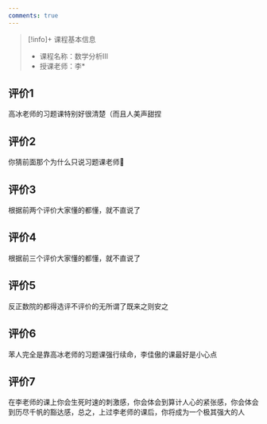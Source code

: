 ```yaml
---
comments: true
---
```


>[!info]+ 课程基本信息
>
> - 课程名称：数学分析III
> - 授课老师：李*

## 评价1

高冰老师的习题课特别好很清楚（而且人美声甜捏
## 评价2

你猜前面那个为什么只说习题课老师👀
## 评价3

根据前两个评价大家懂的都懂，就不直说了&#10;
## 评价4

根据前三个评价大家懂的都懂，就不直说了
## 评价5

反正数院的都得选评不评价的无所谓了既来之则安之
## 评价6

苯人完全是靠高冰老师的习题课强行续命，李佳傲的课最好是小心点
## 评价7

在李老师的课上你会生死时速的刺激感，你会体会到算计人心的紧张感，你会体会到历尽千帆的豁达感，总之，上过李老师的课后，你将成为一个极其强大的人

